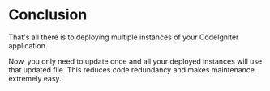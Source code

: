 # Conclusion

That's all there is to deploying multiple instances of your CodeIgniter application.

Now, you only need to update once and all your deployed instances will use that updated file. This reduces code redundancy and makes maintenance extremely easy. 
